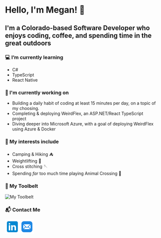# Hello, I'm Megan! 👋


## I'm a Colorado-based Software Developer who enjoys coding, coffee, and spending time in the great outdoors

### 💻 I’m currently learning

- C#
- TypeScript
- React Native

### 💪 I'm currently working on

- Building a daily habit of coding at least 15 minutes per day, on a topic of my choosing.
- Completing & deploying WeirdFlex, an ASP.NET/React TypeScript project
- Diving deeper into Microsoft Azure, with a goal of deploying WeirdFlex using Azure & Docker

### 💛 My interests include

- Camping & Hiking ⛺
- Weightlifting 💪
- Cross stitching 🪡
- Spending *far* too much time playing Animal Crossing 🦁

### 🔨 My Toolbelt

![My Toolbelt](https://skills.thijs.gg/icons?i=py,js,ts,cs,react,flask,django,dotnet,mysql,html,css,docker,aws,git)

### 📬 Contact Me

[![LinkedIn](assets/linkedin48.png)](https://www.linkedin.com/in/megan-cindric/)[![Email](assets/email48.png)](mailto:megancindric@gmail.com)
